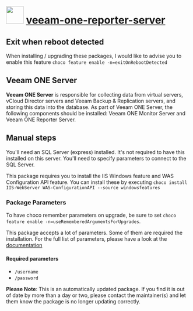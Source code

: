# <img src="https://cdn.jsdelivr.net/gh/mkevenaar/chocolatey-packages@2ee2fcd53cc3763c730d67ed56857053d503baa0/icons/veeam-one-reporter-server.png" width="48" height="48"/> [veeam-one-reporter-server](https://community.chocolatey.org/packages/veeam-one-reporter-server)

## Exit when reboot detected

When installing / upgrading these packages, I would like to advise you to enable this feature `choco feature enable -n=exitOnRebootDetected`

## Veeam ONE Server

**Veeam ONE Server** is responsible for collecting data from virtual servers, vCloud Director servers and Veeam Backup & Replication servers, and storing this data into the database. As part of Veeam ONE Server, the following components should be installed: Veeam ONE Monitor Server and Veeam ONE Reporter Server.

## Manual steps

You'll need an SQL Server (express) installed. It's not required to have this installed on this server. You'll need to specify parameters to connect to the SQL Server.

This package requires you to install the IIS Windows feature and WAS Configuration API feature. You can install these by executing `choco install IIS-WebServer WAS-ConfigurationAPI --source windowsfeatures`

### Package Parameters

To have choco remember parameters on upgrade, be sure to set `choco feature enable -n=useRememberedArgumentsForUpgrades`.

This package accepts a lot of parameters. Some of them are required the installation. For the full list of parameters, please have a look at the [documentation](https://github.com/mkevenaar/chocolatey-packages/blob/master/automatic/veeam-one-reporter-server/PARAMETERS.md)

#### Required parameters

* `/username`
* `/password`

<!-- PARAMETERS.md -->
**Please Note**: This is an automatically updated package. If you find it is
out of date by more than a day or two, please contact the maintainer(s) and
let them know the package is no longer updating correctly.
